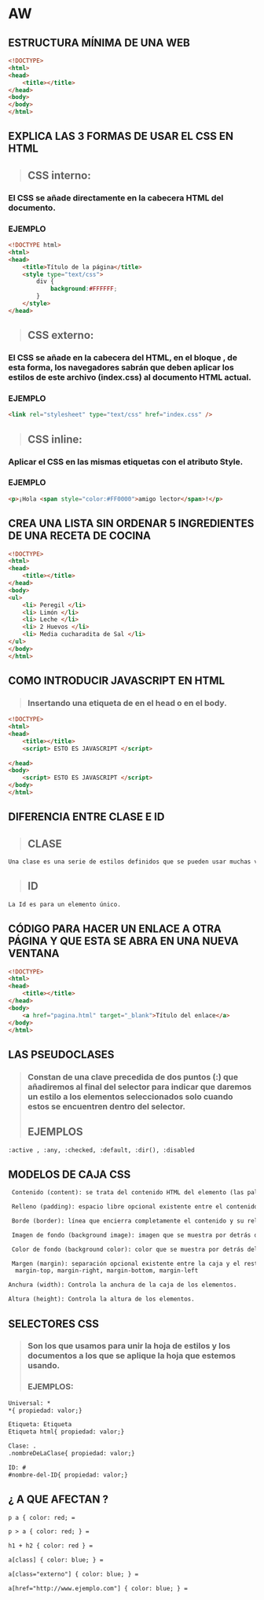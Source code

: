 # AW
## ESTRUCTURA MÍNIMA DE UNA WEB
```html
<!DOCTYPE>
<html>
<head>
	<title></title>
</head>
<body>
</body>
</html>
```
## EXPLICA LAS 3 FORMAS DE USAR EL CSS EN HTML
>## CSS interno: 
### El CSS se añade directamente en la cabecera HTML del documento. 
### EJEMPLO
```html
<!DOCTYPE html>
<html>
<head>
    <title>Título de la página</title>
    <style type="text/css">
        div {
            background:#FFFFFF;
        }
    </style>
</head>
```
>## CSS externo:
### El CSS se añade en la cabecera del HTML, en el bloque <head></head>, de esta forma, los navegadores sabrán que deben aplicar los estilos de este archivo (index.css) al documento HTML actual.
### EJEMPLO
```html
<link rel="stylesheet" type="text/css" href="index.css" />
```
>## CSS inline:
### Aplicar el CSS en las mismas etiquetas con el atributo Style.
### EJEMPLO
```html
<p>¡Hola <span style="color:#FF0000">amigo lector</span>!</p>
```
## CREA UNA LISTA SIN ORDENAR 5 INGREDIENTES DE UNA RECETA DE COCINA
```html
<!DOCTYPE>
<html>
<head>
	<title></title>
</head>
<body>
<ul>
	<li> Peregil </li>
	<li> Limón </li>
	<li> Leche </li>
	<li> 2 Huevos </li>
	<li> Media cucharadita de Sal </li>
</ul>	
</body>
</html>
```
## COMO INTRODUCIR JAVASCRIPT EN HTML
>### Insertando una etiqueta de <script></script> en el head o en el body.
```html
<!DOCTYPE>
<html>
<head>
	<title></title>
	<script> ESTO ES JAVASCRIPT </script>
	
</head>
<body>
	<script> ESTO ES JAVASCRIPT </script>
</body>
</html>
```
## DIFERENCIA ENTRE CLASE E ID
>## CLASE
```html
Una clase es una serie de estilos definidos que se pueden usar muchas veces en cualquier etiqueta HTML.
```
>## ID
```html
La Id es para un elemento único.
```
## CÓDIGO PARA HACER UN ENLACE A OTRA PÁGINA Y QUE ESTA SE ABRA EN UNA NUEVA VENTANA
```html
<!DOCTYPE>
<html>
<head>
	<title></title>
</head>
<body>
	<a href="pagina.html" target="_blank">Título del enlace</a>
</body>
</html>
```
## LAS PSEUDOCLASES
>### Constan de una clave precedida de dos puntos (:) que añadiremos al final del selector para indicar que daremos un estilo a los elementos seleccionados solo cuando estos se encuentren dentro del selector.
>## EJEMPLOS
```html
:active , :any, :checked, :default, :dir(), :disabled
```
## MODELOS DE CAJA CSS
```html
 Contenido (content): se trata del contenido HTML del elemento (las palabras de un párrafo, una imagen, el texto de una lista de elementos, etc.) 
```
```html
 Relleno (padding): espacio libre opcional existente entre el contenido y el borde.
```
```html
 Borde (border): línea que encierra completamente el contenido y su relleno.
```
```html
 Imagen de fondo (background image): imagen que se muestra por detrás del contenido y el espacio de relleno.
```
```html
 Color de fondo (background color): color que se muestra por detrás del contenido y el espacio de relleno.
```
```html
 Margen (margin): separación opcional existente entre la caja y el resto de cajas adyacentes.
  margin-top, margin-right, margin-bottom, margin-left
```
```html
Anchura (width): Controla la anchura de la caja de los elementos.
```
```html
Altura (height): Controla la altura de los elementos.
```
## SELECTORES CSS
>### Son los que usamos para unir la hoja de estilos y los documentos a los que se aplique la hoja que estemos usando.
>### EJEMPLOS:
```html
Universal: *  
*{ propiedad: valor;}
```
```html
Etiqueta: Etiqueta
Etiqueta html{ propiedad: valor;}
```
```html
Clase: .
.nombreDeLaClase{ propiedad: valor;}
```
```html
ID: #
#nombre-del-ID{ propiedad: valor;}
```
## ¿ A QUE AFECTAN ?
```html
p a { color: red; = 
```
```html
p > a { color: red; } =
```
```html
h1 + h2 { color: red } = 
```
```html
a[class] { color: blue; } = 
```
```html
a[class="externo"] { color: blue; } = 
```
```html
a[href="http://www.ejemplo.com"] { color: blue; } = 
```
